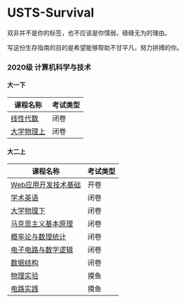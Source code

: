 # USTS-Survival
双非并不是你的标签，也不应该是你懦弱，碌碌无为的理由。

写这份生存指南的目的是希望能够帮助不甘平凡，努力拼搏的你。

### 2020级 计算机科学与技术

#### 大一下
| 课程名称  | 考试类型 |
|-------|------------------------------|
| [线性代数]() | 闭卷|
| [大学物理上]()| 闭卷|

#### 大二上
| 课程名称  | 考试类型 |
|-------|------------------------------|
| [Web应用开发技术基础](https://github.com/sherlcok314159/USTS-Survival/tree/main/2021%E7%A7%8B/Web%E5%BA%94%E7%94%A8%E4%B8%8E%E5%BC%80%E5%8F%91) | 开卷|
| [学术英语](https://github.com/sherlcok314159/USTS-Survival/tree/main/2021%E7%A7%8B/%E5%AD%A6%E6%9C%AF%E8%8B%B1%E8%AF%AD)| 闭卷|
| [大学物理下](https://github.com/sherlcok314159/USTS-Survival/blob/main/2021%E7%A7%8B/%E5%A4%A7%E5%AD%A6%E7%89%A9%E7%90%86%E4%B8%8B/x.md) | 闭卷|
| [马克思主义基本原理](https://github.com/sherlcok314159/USTS-Survival/tree/main/2021%E7%A7%8B/%E9%A9%AC%E5%85%8B%E6%80%9D%E4%B8%BB%E4%B9%89%E5%9F%BA%E6%9C%AC%E5%8E%9F%E7%90%86)  |闭卷  | 
| [概率论与数理统计](https://github.com/sherlcok314159/USTS-Survival/blob/main/2021%E7%A7%8B/%E6%A6%82%E7%8E%87%E8%AE%BA%E4%B8%8E%E6%95%B0%E7%90%86%E7%BB%9F%E8%AE%A1/%E8%AF%BE%E7%A8%8B%E5%BB%BA%E8%AE%AE.md) | 闭卷 |
| [电子电路与数字逻辑](https://github.com/sherlcok314159/USTS-Survival/tree/main/2021%E7%A7%8B/%E7%94%B5%E5%AD%90%E7%94%B5%E8%B7%AF%E4%B8%8E%E6%95%B0%E5%AD%97%E9%80%BB%E8%BE%91) | 闭卷 |
| [数据结构](https://github.com/sherlcok314159/USTS-Survival/tree/main/2021%E7%A7%8B/%E6%95%B0%E6%8D%AE%E7%BB%93%E6%9E%84) | 闭卷 |
| [物理实验](https://github.com/sherlcok314159/USTS-Survival/blob/main/2021%E7%A7%8B/%E7%89%A9%E7%90%86%E5%AE%9E%E9%AA%8C/%E5%8F%82%E8%80%83%E6%95%B0%E6%8D%AE.md) | 摸鱼 |
| [电路实践](https://github.com/sherlcok314159/USTS-Survival/blob/main/2021%E7%A7%8B/%E7%94%B5%E8%B7%AF%E5%AE%9E%E8%B7%B5/%E5%8F%82%E8%80%83%E6%95%B0%E6%8D%AE.md) | 摸鱼 |
